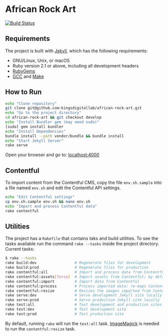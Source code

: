 # African Rock Art

[![Build Status](https://travis-ci.org/kingsdigitallab/african-rock-art.svg?branch=develop)](https://travis-ci.org/kingsdigitallab/african-rock-art)

## Requirements

The project is built with [Jekyll](https://jekyllrb.com/), which has the following requirements:
* GNU/Linux, Unix, or macOS
* Ruby version 2.1 or above, including all development headers
* [RubyGems](https://rubygems.org/pages/download)
* [GCC](https://gcc.gnu.org/install/) and [Make](https://www.gnu.org/software/make/)

## How to Run

```bash
echo "Clone repository"
git clone git@github.com:kingsdigitallab/african-rock-art.git
echo "Go to the project directory"
cd african-rock-art && git checkout develop
echo "Install Bundler gem (may need sudo)"
[sudo] gem install bundler
echo "Install Dependencies"
bundle install --path vendor/bundle && bundle install
echo "Start Jekyll Server"
rake serve
```

Open your browser and go to: [localhost:4000](http://localhost:4000)

## Contentful

To import content from the Contentful CMS, copy the file `env.sh.sample` into a file named `env.sh` and edit the Contentful API settings.

```bash
echo "Edit Contentful settings"
cp env.sh.sample env.sh && nano env.sh
echo "Import and process Contentful data"
rake contentful
```

## Utilities

The project has a `Rakefile` that contains taks and build utilities. To see the tasks available run the command `rake --tasks` inside the project directory. Current tasks:

```bash
$ rake --tasks
rake build:dev                 # Regenerate files for development
rake build:prod                # Regenerate files for production
rake contentful:all            # Import and process data from Contentful
rake contentful:assets[force]  # Import assets from Contentful; by default it only downloads new images, to overwrite existing images do `rake contentful:assets[true]`
rake contentful:import         # Import data from Contentful
rake contentful:process        # Process imported data: re-maps Contentful content types and creates content pages
rake contentful:resize         # Resizes the images imported from Contentful to a maximum of 500k
rake serve:dev                 # Serve development Jekyll site locally
rake serve:prod                # Serve production Jekyll site locally
rake test:all                  # Test development and production sites
rake test:dev                  # Test development site
rake test:prod                 # Test production site
```

By default, running `rake` will run the `test:all` task. [ImageMagick](https://www.imagemagick.org/) is needed to run the `contentful:resize`  task.
